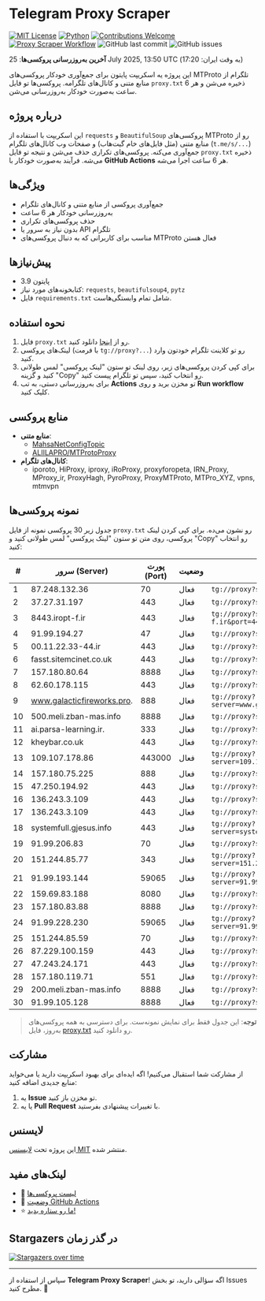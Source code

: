 # Telegram Proxy Scraper

[![MIT License](https://img.shields.io/badge/license-MIT-blue.svg)](https://opensource.org/licenses/MIT)
[![Python](https://img.shields.io/badge/python-3.9-blue)](https://www.python.org/downloads/)
[![Contributions Welcome](https://img.shields.io/badge/contributions-welcome-brightgreen.svg?style=flat)](https://github.com/tinde29/telegram-proxy-scraper/issues)
[![Proxy Scraper Workflow](https://github.com/tinde29/telegram-proxy-scraper/actions/workflows/scraper.yml/badge.svg)](https://github.com/tinde29/telegram-proxy-scraper/actions/workflows/scraper.yml)
![GitHub last commit](https://img.shields.io/github/last-commit/tinde29/telegram-proxy-scraper)
![GitHub issues](https://img.shields.io/github/issues/tinde29/telegram-proxy-scraper)

**آخرین به‌روزرسانی پروکسی‌ها**: 25 July 2025, 13:50 UTC (به وقت ایران: 17:20)

این پروژه یه اسکریپت پایتون برای جمع‌آوری خودکار پروکسی‌های MTProto تلگرام از منابع متنی و کانال‌های تلگرامه. پروکسی‌ها تو فایل `proxy.txt` ذخیره می‌شن و هر 6 ساعت به‌صورت خودکار به‌روزرسانی می‌شن.

## درباره پروژه

این اسکریپت با استفاده از `requests` و `BeautifulSoup` پروکسی‌های MTProto رو از منابع متنی (مثل فایل‌های خام گیت‌هاب) و صفحات وب کانال‌های تلگرام (`t.me/s/...`) جمع‌آوری می‌کنه. پروکسی‌های تکراری حذف می‌شن و نتیجه تو فایل `proxy.txt` ذخیره می‌شه. فرآیند به‌صورت خودکار با **GitHub Actions** هر 6 ساعت اجرا می‌شه.

## ویژگی‌ها
- جمع‌آوری پروکسی از منابع متنی و کانال‌های تلگرام
- به‌روزرسانی خودکار هر 6 ساعت
- حذف پروکسی‌های تکراری
- بدون نیاز به سرور یا API تلگرام
- مناسب برای کاربرانی که به دنبال پروکسی‌های MTProto فعال هستن

## پیش‌نیازها
- پایتون 3.9
- کتابخونه‌های مورد نیاز: `requests`, `beautifulsoup4`, `pytz`
- فایل `requirements.txt` شامل تمام وابستگی‌هاست.

## نحوه استفاده
1. فایل `proxy.txt` رو از [اینجا](proxy.txt) دانلود کنید.
2. لینک‌های پروکسی (با فرمت `tg://proxy?...`) رو تو کلاینت تلگرام خودتون وارد کنید.
3. برای کپی کردن پروکسی‌های زیر، روی لینک تو ستون "لینک پروکسی" لمس طولانی کنید و گزینه "Copy" رو انتخاب کنید، سپس تو تلگرام پیست کنید.
4. برای به‌روزرسانی دستی، به تب **Actions** تو مخزن برید و روی **Run workflow** کلیک کنید.

## منابع پروکسی
- **منابع متنی**:
  - [MahsaNetConfigTopic](https://raw.githubusercontent.com/MahsaNetConfigTopic/proxy/main/proxies.txt)
  - [ALIILAPRO/MTProtoProxy](https://raw.githubusercontent.com/ALIILAPRO/MTProtoProxy/main/proxy-list.txt)
- **کانال‌های تلگرام**:
  - iporoto, HiProxy, iproxy, iRoProxy, proxyforopeta, IRN_Proxy, MProxy_ir, ProxyHagh, PyroProxy, ProxyMTProto, MTPro_XYZ, vpns, mtmvpn

## نمونه پروکسی‌ها
جدول زیر 30 پروکسی نمونه از فایل `proxy.txt` رو نشون می‌ده. برای کپی کردن لینک پروکسی، روی متن تو ستون "لینک پروکسی" لمس طولانی کنید و "Copy" رو انتخاب کنید:

| #  | سرور (Server)       | پورت (Port) | وضعیت     | لینک پروکسی                     |
|----|---------------------|-------------|-----------|---------------------------------|
| 1 | 87.248.132.36 | 70 | فعال | `tg://proxy?server=87.248.132.36&port=70&secret=eed77db43ee3721f0fcb40a4ff63b5cd276D656469612E737465616D706F77657265642E636F6D` |
| 2 | 37.27.31.197 | 443 | فعال | `tg://proxy?server=37.27.31.197&port=443&secret=7gAA8A8Pd1VV____9QBuLmltZWRpYS5zdGVhbXBvd2VyZWQuY29t` |
| 3 | 8443.iropt-f.ir | 443 | فعال | `tg://proxy?server=8443.iropt-f.ir&port=443&secret=eed77db43ee3721f0fcb40a4ff63b5cd276D656469612E737465616D706F77657265642E636F6D` |
| 4 | 91.99.194.27 | 47 | فعال | `tg://proxy?server=91.99.194.27&port=47&secret=7gAA8A8Pd1VV____9QBtLmlfbWVkaWEuc3RlYW0tcG93ZXJlZF8)__` |
| 5 | 00.11.22.33-44.ir | 443 | فعال | `tg://proxy?server=00.11.22.33-44.ir&port=443&secret=7gAA8A8Pd1VV____9QBuLmltZWRpYS5zdGVhbXBvd2VyZWQuY29t` |
| 6 | fasst.sitemcinet.co.uk | 443 | فعال | `tg://proxy?server=fasst.sitemcinet.co.uk&port=443&secret=7gAA8A8Pd1VV____9QBuLmltZWRpYS5zdGVhbXBvd2VyZWQuY29t)__` |
| 7 | 157.180.80.64 | 8888 | فعال | `tg://proxy?server=157.180.80.64&port=8888&secret=FgMBAgABAAH8AwOG4kw63Q` |
| 8 | 62.60.178.115 | 443 | فعال | `tg://proxy?server=62.60.178.115&port=443&secret=1603010200010001fc030386e24c3add` |
| 9 | www.galacticfireworks.pro. | 888 | فعال | `tg://proxy?server=www.galacticfireworks.pro.&port=888&secret=ee0c30628212cbbd7ac519130205525d1569612e737465616d706f77657265642e636f6d)__` |
| 10 | 500.meli.zban-mas.info | 8888 | فعال | `tg://proxy?server=500.meli.zban-mas.info&port=8888&secret=7gAA8A8Pd1VV____9QBuLmltZWRpYS5zdGVhbXBvd2VyZWQuY29t` |
| 11 | ai.parsa-learning.ir. | 333 | فعال | `tg://proxy?server=ai.parsa-learning.ir.&port=333&secret=7hAQEP8PSAZT____9QBuLmlpYS5zdGVhbXBvd2VyZWQuY29t` |
| 12 | kheybar.co.uk | 443 | فعال | `tg://proxy?server=kheybar.co.uk&port=443&secret=7gAA8A8Pd1VV____9QBuLmltZWRpYS5zdGVhbXBvd2VyZWQuY29t` |
| 13 | 109.107.178.86 | 443000 | فعال | `tg://proxy?server=109.107.178.86&port=443000&secret=7hYDAQIAAQAH8AMDhuJMOt1tZWRpYS5zdGVhbXBvd2VyZWQuY29tbWVkaWEuc3RlYW1wb3dlcmVkLmNvbQ` |
| 14 | 157.180.75.225 | 888 | فعال | `tg://proxy?server=157.180.75.225&port=888&secret=eeNEgYdJvXrFGRMCIMJdCQ` |
| 15 | 47.250.194.92 | 443 | فعال | `tg://proxy?server=47.250.194.92&port=443&secret=ee3334dae07eee5a41de9d17eb514e4f3e617a7572652e6d6963726f736f66742e636f6d` |
| 16 | 136.243.3.109 | 443 | فعال | `tg://proxy?server=136.243.3.109&port=443&secret=FgMBAgABAAH8AwOG4kw63Q` |
| 17 | 136.243.3.109 | 443 | فعال | `tg://proxy?server=136.243.3.109&port=443&secret=1603010200010001fc030386e24c3add` |
| 18 | systemfull.gjesus.info | 443 | فعال | `tg://proxy?server=systemfull.gjesus.info&port=443&secret=ee1603010200010001fc030386e24c3add6d656469612e737465616d706f77657265642e636f6d` |
| 19 | 91.99.206.83 | 70 | فعال | `tg://proxy?server=91.99.206.83&port=70&secret=7gAA8A8Pd1VV____9QBuLmktLXcuZ28tLS0=` |
| 20 | 151.244.85.77 | 343 | فعال | `tg://proxy?server=151.244.85.77&port=343&secret=eed77db43ee3721f0fcb40a4ff63b5cd276D656469612E737465616D706F77657265642E636F6D` |
| 21 | 91.99.193.144 | 59065 | فعال | `tg://proxy?server=91.99.193.144&port=59065&secret=eed77db43ee3721f0fcb40a4ff63b5cd276D656469612E737465616D706F77657265642E636F6D` |
| 22 | 159.69.83.188 | 8080 | فعال | `tg://proxy?server=159.69.83.188&port=8080&secret=7gggggggggggggg______-4tdy5nby0=)__` |
| 23 | 157.180.83.88 | 8888 | فعال | `tg://proxy?server=157.180.83.88&port=8888&secret=FgMBAgABAAH8AwOG4kw63Q` |
| 24 | 91.99.228.230 | 59065 | فعال | `tg://proxy?server=91.99.228.230&port=59065&secret=eed77db43ee3721f0fcb40a4ff63b5cd276D656469612E737465616D706F77657265642E636F6D` |
| 25 | 151.244.85.59 | 70 | فعال | `tg://proxy?server=151.244.85.59&port=70&secret=ee0000f00f0f775555fffffff5006e2e696D656469612E737465616D706F77657265642E636F6D` |
| 26 | 87.229.100.159 | 443 | فعال | `tg://proxy?server=87.229.100.159&port=443&secret=7gAA8A8Pd1VV____9QBuLmltZWRpYS5zdGVhbXBvd2VyZWQuY29t` |
| 27 | 47.243.24.171 | 443 | فعال | `tg://proxy?server=47.243.24.171&port=443&secret=ee25dd09dee50fc4772bd314daee220eaf617a7572652e6d6963726f736f66742e636f6d` |
| 28 | 157.180.119.71 | 551 | فعال | `tg://proxy?server=157.180.119.71&port=551&secret=eeNEgYdJvXrFGRMCIMJdCQ` |
| 29 | 200.meli.zban-mas.info | 8888 | فعال | `tg://proxy?server=200.meli.zban-mas.info&port=8888&secret=7gAA8A8Pd1VV____9QBuLmltZWRpYS5zdGVhbXBvd2VyZWQuY29t` |
| 30 | 91.99.105.128 | 8888 | فعال | `tg://proxy?server=91.99.105.128&port=8888&secret=7gAA8A8Pd1VV` |


> **توجه**: این جدول فقط برای نمایش نمونه‌ست. برای دسترسی به همه پروکسی‌های به‌روز، فایل [proxy.txt](proxy.txt) رو دانلود کنید.

## مشارکت
از مشارکت شما استقبال می‌کنیم! اگه ایده‌ای برای بهبود اسکریپت دارید یا می‌خواید منابع جدیدی اضافه کنید:
1. یه **Issue** تو مخزن باز کنید.
2. یا یه **Pull Request** با تغییرات پیشنهادی بفرستید.

## لایسنس
این پروژه تحت [لایسنس MIT](LICENSE) منتشر شده.

## لینک‌های مفید
- 📄 [لیست پروکسی‌ها](proxy.txt)
- 🚀 [وضعیت GitHub Actions](https://github.com/tinde29/telegram-proxy-scraper/actions)
- ⭐ [ما رو ستاره بدید!](https://github.com/tinde29/telegram-proxy-scraper)

## Stargazers در گذر زمان
[![Stargazers over time](https://starchart.cc/tinde29/telegram-proxy-scraper.svg?variant=adaptive)](https://starchart.cc/tinde29/telegram-proxy-scraper)

---

سپاس از استفاده از **Telegram Proxy Scraper**! اگه سؤالی دارید، تو بخش Issues مطرح کنید. 🌟
